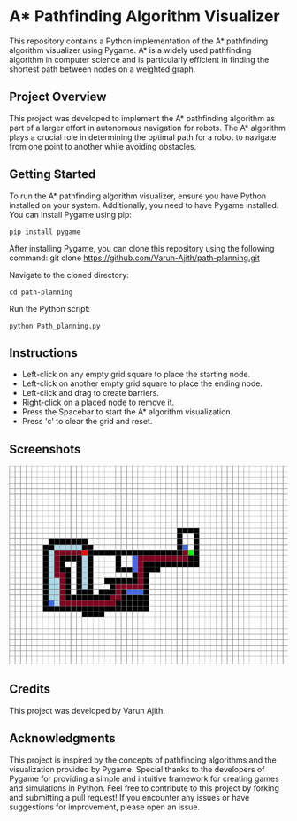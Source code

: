 # A* Pathfinding Algorithm Visualizer

This repository contains a Python implementation of the A* pathfinding algorithm visualizer using Pygame. A* is a widely used pathfinding algorithm in computer science and is particularly efficient in finding the shortest path between nodes on a weighted graph.
## Project Overview

This project was developed to implement the A* pathfinding algorithm as part of a larger effort in autonomous navigation for robots. The A* algorithm plays a crucial role in determining the optimal path for a robot to navigate from one point to another while avoiding obstacles.
## Getting Started

To run the A* pathfinding algorithm visualizer, ensure you have Python installed on your system. Additionally, you need to have Pygame installed. You can install Pygame using pip:

```
pip install pygame
```

After installing Pygame, you can clone this repository using the following command:
git clone https://github.com/Varun-Ajith/path-planning.git

Navigate to the cloned directory: 
```
cd path-planning
```
Run the Python script: 
```
python Path_planning.py
```

## Instructions
- Left-click on any empty grid square to place the starting node.
- Left-click on another empty grid square to place the ending node.
- Left-click and drag to create barriers.
- Right-click on a placed node to remove it.
- Press the Spacebar to start the A* algorithm visualization.
- Press 'c' to clear the grid and reset.
## Screenshots
![A* Pathfinding Algorithm Visualization](path_plann.png)

## Credits
This project was developed by Varun Ajith.

## Acknowledgments
This project is inspired by the concepts of pathfinding algorithms and the visualization provided by Pygame.
Special thanks to the developers of Pygame for providing a simple and intuitive framework for creating games and simulations in Python.
Feel free to contribute to this project by forking and submitting a pull request! If you encounter any issues or have suggestions for improvement, please open an issue.
